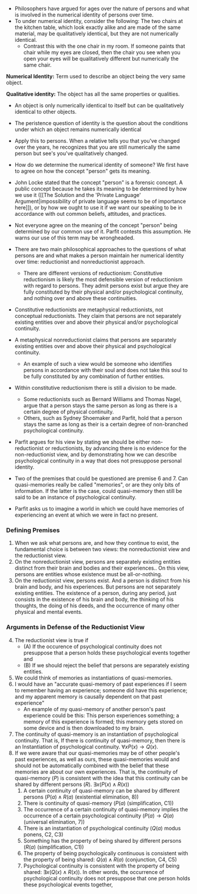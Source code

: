 - Philosophers have argued for ages over the nature of persons and what is involved in the numerical identity of persons over time.
- To under numerical identity, consider the following: The two chairs at the kitchen table, which look exactly alike and are made of the same material, may be qualitatively identical, but they are not numerically identical.
	- Contrast this  with the one chair in my room. If someone paints that chair while my eyes are closed, then the chair you see when you open your eyes will be qualitatively different but numerically the same chair.

**Numerical Identity:** Term used to describe an object being the very same object.

**Qualitative identity:** The object has all the same properties or qualities.

- An object is only numerically identical to itself but can be qualitatively identical to other objects.
- The peristence question of identity is the question about the conditions under which an object remains numerically identical


- Apply this to persons. When a relative tells you that you've changed over the years, he recognizes that you are still numerically the same person but see's you've qualitatively changed.

- How do we determine the numerical identity of someone? We first have to agree on how the concept "person" gets its meaning.
- John Locke stated that the concept "person" is a forensic concept. A public concept because he takes its meaning to be determined by how we use it ([[The Solution and the 'Private Language' Argument|impossibility of private language seems to be of importance here]]), or by how we ought to use it if we want our speaking to be in accordance with out common beliefs, attitudes, and practices.

- Not everyone agree on the meaning of the concept "person" being determined by our common use of it. Parfit contests this assumption. He warns our use of this term may be wrongheaded.

- There are two main philosophical approaches to the questions of what persons are and what makes a person maintain her numerical identity over time: reductionist and nonreductionist approach.
	- There are different versions of reductionism: Constitutive reductionism is likely the most defensible version of reductionism with regard to persons. They admit persons exist but argue they are fully constituted by their physical and/or psychological continuity, and nothing over and above these continuities.

- Constitutive reductionists are metaphysical reductionists, not conceptual reductionists. They claim that persons are not separately existing entities over and above their physical and/or psychological continuity.

- A metaphysical nonreductionist claims that persons are separately existing entities over and above their physical and psychological continuity.
	- An example of such a view would be someone who identifies persons in accordance with their soul and does not take this soul to be fully constituted by any combination of further entities.

- Within constitutive reductionism there is still a division to be made.
	- Some reductionists such as Bernard Williams and Thomas Nagel, argue that a person stays the same person as long as there is a certain degree of physical continuity.
	- Others, such as Sydney Shoemaker and Parfit, hold that a person stays the same as long as their is a certain degree of non-branched psychological continuity.

- Parfit argues for his view by stating we should be either non-reductionist or reductionists, by advancing there is no evidence for the non-reductionist view, and by demonstrating how we can describe psychological continuity in a way that does not presuppose personal identity.

- Two of the premises that could be questioned are premise 6 and 7. Can quasi-memories really be called "memories", or are they only bits of information. If the latter is the case, could quasi-memory then still be said to be an instance of psychological continuity.
- Parfit asks us to imagine a world in which we could have memories of experiencing an event at which we were in fact no present.

### Defining Premises

1. When we ask what persons are, and how they continue to exist, the fundamental choice is between two views: the nonreductionist view and the reductionist view.
2. On the nonreductionist view, persons are separately existing entities distinct from their brain and bodies and their experiences.. On this view, persons are entities whose existence must be all-or-nothing.
3. On the reductionist view, persons exist. And a person is distinct from his brain and body, and his experiences. But persons are not separately existing entities. The existence of a person, during any period, just consists in the existence of his brain and body, the thinking of his thoughts, the doing of his deeds, and the occurrence of many other physical and mental events.

### Arguments in Defense of the Reductionist View
4. The reductionist view is true if
	- (A) If the occurence of psychological continuity does not presuppose that a person holds these psychological events together and
	- (B) If we should reject the belief that persons are separately existing entities.
5. We could think of memories as instantiations of quasi-memories.
6. I would have an "accurate quasi-memory of past experiences if I seem to remember having an experience; someone did have this experience; and my apparent memory is causally dependent on that past experience"
	- An example  of my quasi-memory of another person's past experience could be this: This person experiences something; a memory of this experience is formed; this memory gets stored on some device and is then downloaded to my brain.
7. The continuity of quasi-memory is an instantiation of psychological continuity. That is, If there is continuity of quasi-memory, then there is an Instantiation of psychological continuity. $\forall x P(x) \to Q(x)$.
8. If we were aware that our quasi-memories may be of other people's past experiences, as well as ours, these quasi-memories would and should not be automatically combined with the belief that these memories are about our own experiences. That is, the continuity of quasi-memory ($P$) is consistent with the idea that this continuity can be shared by different persons ($R$).  $\exists x (P(x) \land R(x))$
	1.  A certain continuity of quasi-memory can be shared by different persons ($P(a) \land R(a)$ (existential elimination, 8))
	2. There is continuity of quasi-memory ($P(a)$ (simplification, C1))
	3. The occurrence of a certain continuity of quasi-memory implies the occurrence of a certain psychological continuity ($P(a) \to Q(a)$ (universal elimination, 7))
	4. There is an instantiation of psychological continuity ($Q(a)$ modus ponens, C2, C3)
	5. Something has the property of being shared by different persons ($R(a)$ (simplification, C1))
	6. The property of being psychologically continuous is consistent with the property of being shared: $Q(a) \land R(a)$ (conjunction, C4, C5)
	7. Psychological continuity is consistent with the property of being shared: $\exists x(Q(x) \land R(x))$. In other words, the occurrence of psychological continuity does not presuppose that one person holds these psychological events together,